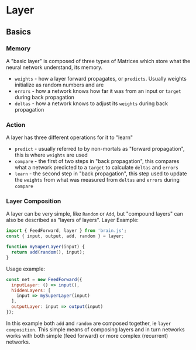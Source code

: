 # Layer

## Basics
### Memory
A "basic layer" is composed of three types of Matrices which store what the neural network understand, its memory.
* `weights` - how a layer forward propagates, or `predicts`. Usually weights initialize as random numbers and are
* `errors` - how a network knows how far it was from an input or `target` during back propagation
* `deltas` - how a network knows to adjust its `weights` during back propagation

### Action 
A layer has three different operations for it to "learn" 
* `predict` - usually referred to by non-mortals as "forward propagation", this is where `weights` are used
* `compare` - the first of two steps in "back propagation", this compares what a network predicted to a `target` to calculate `deltas` and `errors`
* `learn` - the second step in "back propagation", this step used to update the `weights` from what was measured from `deltas` and `errors` during `compare`


### Layer Composition
A layer can be very simple, like `Random` or `Add`, but "compound layers" can also be described as "layers of layers".
Layer Example:
```js
import { FeedForward, layer } from 'brain.js';
const { input, output, add, random } = layer;

function mySuperLayer(input) {
  return add(random(), input);
}
```

Usage example:
```js
const net = new FeedForward({
  inputLayer: () => input(),
  hiddenLayers: [
    input => mySuperLayer(input)
  ],
  outputLayer: input => output(input)
});
```
In this example both `add` and `random` are composed together, ie `layer composition`.  This simple means of composing
layers and in turn networks works with both simple (feed forward) or more complex (recurrent) networks.

